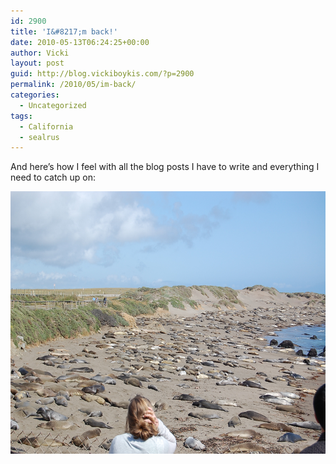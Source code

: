 ```yaml
---
id: 2900
title: 'I&#8217;m back!'
date: 2010-05-13T06:24:25+00:00
author: Vicki
layout: post
guid: http://blog.vickiboykis.com/?p=2900
permalink: /2010/05/im-back/
categories:
  - Uncategorized
tags:
  - California
  - sealrus
---
```

And here&#8217;s how I feel with all the blog posts I have to write and everything I need to catch up on:

<p style="text-align: center;">
  <a href="https://raw.githubusercontent.com/veekaybee/wlb/gh-pages/assets/images/2010/05/DSC_0435.jpg"><img class="aligncenter size-full wp-image-2901" title="DSC_0435" src="https://raw.githubusercontent.com/veekaybee/wlb/gh-pages/assets/images/2010/05/DSC_0435.jpg" alt="" width="632" height="420" /></a>
</p>